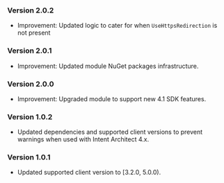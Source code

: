 ### Version 2.0.2

- Improvement: Updated logic to cater for when `UseHttpsRedirection` is not present
 
### Version 2.0.1

- Improvement: Updated module NuGet packages infrastructure.

### Version 2.0.0

- Improvement: Upgraded module to support new 4.1 SDK features.

### Version 1.0.2

- Updated dependencies and supported client versions to prevent warnings when used with Intent Architect 4.x.

### Version 1.0.1

- Updated supported client version to [3.2.0, 5.0.0).
